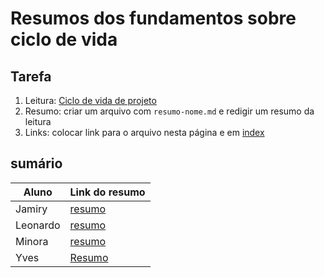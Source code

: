 # Resumos dos fundamentos sobre ciclo de vida

## Tarefa

1. Leitura: [Ciclo de vida de projeto](https://sites.google.com/site/gerenciadeprojetosdeti/aulas-1/3---ciclo-de-vida-do-projeto-e-processos-de-gestao-de-projeto)
2. Resumo: criar um arquivo com ```resumo-nome.md``` e redigir um resumo da leitura
3. Links: colocar link para o arquivo nesta página e em [index](../../index.md)

## sumário

| Aluno | Link do resumo |
| --- | --- |
| Jamiry | [resumo](resumo-jamiry) |
| Leonardo | [resumo](resumo-leo) |
| Minora | [resumo](minora) |
| Yves | [Resumo](resumo-yves) |
